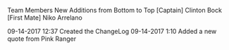 Team Members
New Additions from Bottom to Top
[Captain] Clinton Bock
[First Mate] Niko Arrelano

09-14-2017 12:37 Created the ChangeLog
09-14-2017 1:10  Added a new quote from Pink Ranger
